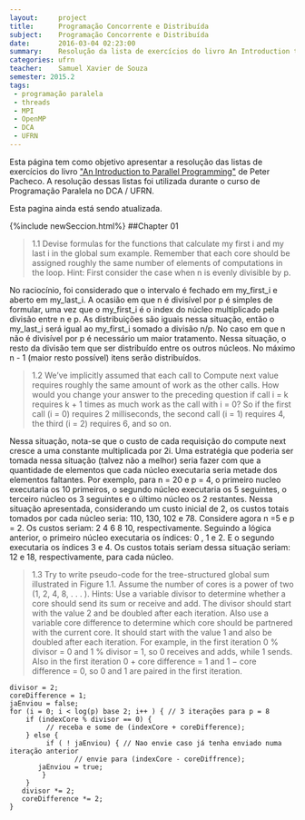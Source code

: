 ```yaml
---
layout:     project
title:      Programação Concorrente e Distribuída
subject:    Programação Concorrente e Distribuída
date:       2016-03-04 02:23:00
summary:    Resolução da lista de exercícios do livro An Introduction to Parallel Programming
categories: ufrn
teacher:    Samuel Xavier de Souza
semester: 2015.2
tags:
 - programação paralela
 - threads
 - MPI
 - OpenMP
 - DCA
 - UFRN
---
```

Esta página tem como objetivo apresentar a resolução das listas de exercícios do livro ["An Introduction to Parallel Programming"][1]
de Peter Pacheco. A resolução dessas listas foi utilizada durante o curso de Programação Paralela no DCA / UFRN.

Esta pagina ainda está sendo atualizada.

[1]: https://www.cs.usfca.edu/~peter/ipp/

{%include newSeccion.html%}
##Chapter 01
>1.1 Devise formulas for the functions that calculate my first i and my last i in the global sum example.
 Remember that each core should be assigned roughly the same number of elements of computations in the loop.
  Hint: First consider the case when n is evenly divisible by p.

No raciocínio, foi considerado que o intervalo é fechado em my_first_i e aberto em my_last_i.
   A ocasião em que n é divisível por p é simples de formular, uma vez que o my_first_i é o index do núcleo multiplicado pela divisão entre n e p.
    As distribuições são iguais nessa situação, então o my_last_i será igual ao my_first_i somado a divisão n/p.
  No caso em que n não é divisível por p é necessário um maior tratamento.
  Nessa situação, o resto da divisão tem que ser distribuído entre os outros núcleos. No máximo n - 1 (maior resto possível) itens serão distribuídos.

>1.2 We’ve implicitly assumed that each call to Compute next value requires roughly the same amount of work as the other calls.
 How would you change your answer to the preceding question if call i = k requires k + 1 times as much work as the call with i = 0?
  So if the first call (i = 0) requires 2 milliseconds, the second call (i = 1) requires 4, the third (i = 2) requires 6, and so on.

  Nessa situação, nota-se que o custo de cada requisição do compute next cresce a uma constante multiplicada por 2i.
   Uma estratégia que poderia ser tomada nessa situação (talvez não a melhor) seria fazer com que a quantidade de elementos que cada núcleo executaria seria metade dos elementos faltantes. Por exemplo, para n = 20 e p = 4, o primeiro nucleo executaria os 10 primeiros, o segundo núcleo executaria os 5 seguintes, o terceiro núcleo os  3 seguintes e o último núcleo os 2 restantes. Nessa situação apresentada, considerando um custo inicial de 2, os custos totais tomados por cada núcleo seria: 110, 130, 102 e 78.
  	Considere agora n =5 e p = 2. Os custos seriam: 2 4 6 8 10, respectivamente.
  	Seguindo a lógica anterior, o primeiro núcleo executaria os índices: 0 , 1 e 2. E o segundo executaria os índices 3 e 4.
  	 Os custos totais seriam dessa situação seriam: 12 e 18, respectivamente, para cada núcleo.

>1.3 Try to write pseudo-code for the tree-structured global sum illustrated in Figure 1.1. Assume the number of cores is a power of two (1, 2, 4, 8, . . . ).
 Hints: Use a variable divisor to determine whether a core should send its sum or receive and add. The divisor should start with the value 2 and be doubled after each iteration. Also use a variable core difference to determine which core should be partnered with the current core. It should start with the value 1 and also be doubled after each iteration. For example, in the first iteration 0 % divisor = 0 and 1 % divisor = 1, so 0 receives and adds, while 1 sends. Also in the first iteration 0 + core difference = 1 and 1 − core difference = 0, so 0 and 1 are paired in the first iteration.

```
divisor = 2;
coreDifference = 1;
jaEnviou = false;
for (i = 0; i < log(p) base 2; i++ ) { // 3 iterações para p = 8
    if (indexCore % divisor == 0) {
         // receba e some de (indexCore + coreDifference);
    } else {
         if ( ! jaEnviou) { // Nao envie caso já tenha enviado numa iteração anterior
                // envie para (indexCore - coreDiffrence);
	   jaEnviou = true;
        }
    }
   divisor *= 2;
   coreDifference *= 2;
}
```

